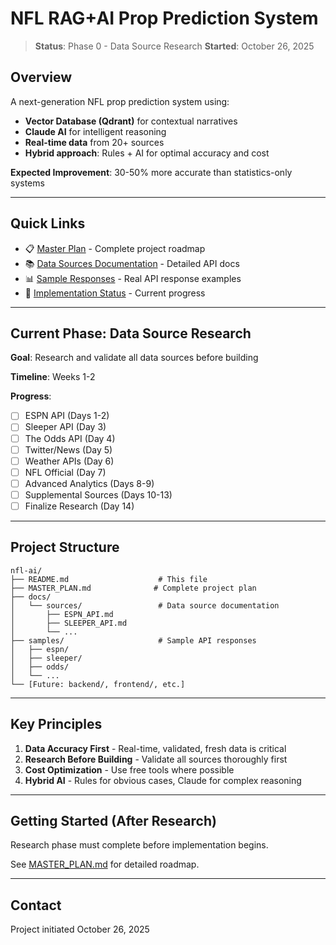# NFL RAG+AI Prop Prediction System

> **Status**: Phase 0 - Data Source Research
> **Started**: October 26, 2025

## Overview

A next-generation NFL prop prediction system using:
- **Vector Database (Qdrant)** for contextual narratives
- **Claude AI** for intelligent reasoning
- **Real-time data** from 20+ sources
- **Hybrid approach**: Rules + AI for optimal accuracy and cost

**Expected Improvement**: 30-50% more accurate than statistics-only systems

---

## Quick Links

- 📋 [Master Plan](MASTER_PLAN.md) - Complete project roadmap
- 📚 [Data Sources Documentation](docs/sources/) - Detailed API docs
- 📊 [Sample Responses](samples/) - Real API response examples
- 🚀 [Implementation Status](IMPLEMENTATION_STATUS.md) - Current progress

---

## Current Phase: Data Source Research

**Goal**: Research and validate all data sources before building

**Timeline**: Weeks 1-2

**Progress**:
- [ ] ESPN API (Days 1-2)
- [ ] Sleeper API (Day 3)
- [ ] The Odds API (Day 4)
- [ ] Twitter/News (Day 5)
- [ ] Weather APIs (Day 6)
- [ ] NFL Official (Day 7)
- [ ] Advanced Analytics (Days 8-9)
- [ ] Supplemental Sources (Days 10-13)
- [ ] Finalize Research (Day 14)

---

## Project Structure

```
nfl-ai/
├── README.md                    # This file
├── MASTER_PLAN.md              # Complete project plan
├── docs/
│   └── sources/                 # Data source documentation
│       ├── ESPN_API.md
│       ├── SLEEPER_API.md
│       └── ...
├── samples/                     # Sample API responses
│   ├── espn/
│   ├── sleeper/
│   ├── odds/
│   └── ...
└── [Future: backend/, frontend/, etc.]
```

---

## Key Principles

1. **Data Accuracy First** - Real-time, validated, fresh data is critical
2. **Research Before Building** - Validate all sources thoroughly first
3. **Cost Optimization** - Use free tools where possible
4. **Hybrid AI** - Rules for obvious cases, Claude for complex reasoning

---

## Getting Started (After Research)

Research phase must complete before implementation begins.

See [MASTER_PLAN.md](MASTER_PLAN.md) for detailed roadmap.

---

## Contact

Project initiated October 26, 2025
